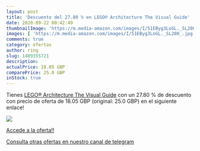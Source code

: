 ```yaml
---
layout: post
title: 'Descuento del 27.80 % en LEGO® Architecture The Visual Guide'
date: 2020-09-22 00:42:49
thumbnailImage: 'https://m.media-amazon.com/images/I/51EByg3LoGL._SL200_.jpg'
images: [ 'https://m.media-amazon.com/images/I/51EByg3LoGL._SL200_.jpg' ]
comments: true
category: ofertas
author: ring
slug: 1409355721
description:
actualPrice: 18.05 GBP
comparePrice: 25.0 GBP
inStock: true
---
```


Tienes [LEGO® Architecture The Visual Guide](https://www.amazon.com/dp/1409355721/?tag=redken08-20) con un 27.80 % de descuento con precio de oferta de 18.05 GBP (original: 25.0 GBP) en el siguiente enlace!

[![](https://m.media-amazon.com/images/I/51EByg3LoGL._SL200_.jpg)](https://www.amazon.com/dp/1409355721/?tag=redken08-20)

[Accede a la oferta!!](https://www.amazon.com/dp/1409355721/?tag=redken08-20)

[Consulta otras ofertas en nuestro canal de telegram](https://t.me/s/ofertas25)
